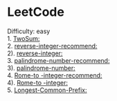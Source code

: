 # LeetCode
Difficulty: easy
</br>
1. 
[TwoSum:](https://github.com/SuperGintoki/practice/blob/master/twoSum.html)
</br>
2.
[reverse-integer-recommend:](https://github.com/SuperGintoki/practice/blob/master/reverse-integer.html)
</br>
2).
[reverse-integer:](https://github.com/SuperGintoki/practice/blob/master/reverse-integer1.html)
</br>
3.
[palindrome-number-recommend:](https://github.com/SuperGintoki/practice/blob/master/palindromeNumber.html)
</br>
3).
[palindrome-number:](https://github.com/SuperGintoki/practice/blob/master/palindromeNumber1.html)
</br>
4.
[Rome-to -integer-recommend:](https://github.com/SuperGintoki/practice/blob/master/romanToInteger.html)
</br>
4).
[Rome-to -integer:](https://github.com/SuperGintoki/practice/blob/master/romanToInteger1.html)
</br>
5.
[Longest-Common-Prefix:](https://github.com/SuperGintoki/practice/blob/master/LongestCommonPrefix.html)
</br>
